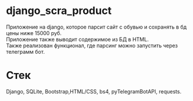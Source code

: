 # django_scra_product
Приложение на django, которое парсит сайт с обувью и сохранять в бд цены ниже 15000 руб.\
Приложение также выводит содержимое из БД в HTML.\
Также реализован функционал, где парсинг можно запустить через телеграмм бот.
# Стек 
Django, SQLite, Bootstrap,HTML/CSS, bs4, pyTelegramBotAPI, requests.
